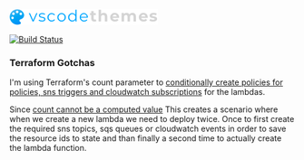 ![vscodethemes](frontend/assets/logo.png)

[![Build Status](https://travis-ci.org/jschr/vscodethemes.svg?branch=production)](https://travis-ci.org/jschr/vscodethemes)

### Terraform Gotchas

I'm using Terraform's count parameter to
[conditionally create policies for policies, sns triggers and cloudwatch subscriptions](/infrastructure/modules/backend/lambda/lambda#L42)
for the lambdas.

Since
[count cannot be a computed value](https://github.com/hashicorp/terraform/issues/12570)
This creates a scenario where when we create a new lambda we need to deploy
twice. Once to first create the required sns topics, sqs queues or cloudwatch
events in order to save the resource ids to state and than finally a second time
to actually create the lambda function.
